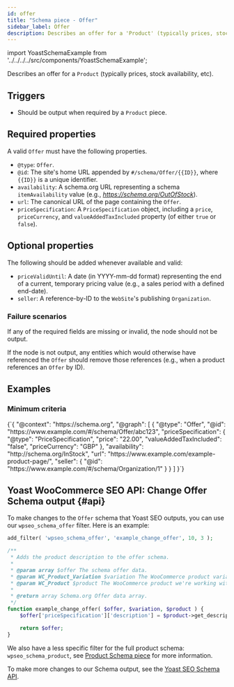 ```yaml
---
id: offer
title: "Schema piece - Offer"
sidebar_label: Offer
description: Describes an offer for a 'Product' (typically prices, stock availability, etc).
---
```

import YoastSchemaExample from '../../../../src/components/YoastSchemaExample';

Describes an offer for a `Product` (typically prices, stock availability, etc).

## Triggers
* Should be output when required by a `Product` piece.

## Required properties
A valid `Offer` must have the following properties.

* `@type`: `Offer`.
* `@id`: The site's home URL appended by `#/schema/Offer/{{ID}}`, where `{{ID}}` is a unique identifier.
* `availability`: A schema.org URL representing a schema `itemAvailability` value (e.g., *https://schema.org/OutOfStock*).
* `url`: The canonical URL of the page containing the `Offer`.
* `priceSpecification`: A `PriceSpecification` object, including a `price`, `priceCurrency`, and `valueAddedTaxIncluded` property (of either `true` or `false`).

## Optional properties
The following should be added whenever available and valid:

* `priceValidUntil`: A date (in YYYY-mm-dd format) representing the end of a current, temporary pricing value (e.g., a sales period with a defined end-date).
* `seller`: A reference-by-ID to the `WebSite`'s publishing `Organization`.

### Failure scenarios
If any of the required fields are missing or invalid, the node should not be output.

If the node is not output, any entities which would otherwise have referenced the `Offer` should remove those references (e.g., when a product references an  `Offer` by ID).

## Examples

### Minimum criteria

<YoastSchemaExample>
{`{
      "@context": "https://schema.org",
      "@graph": [
          {
              "@type": "Offer",
              "@id": "https://www.example.com/#/schema/Offer/abc123",
              "priceSpecification": {
                  "@type": "PriceSpecification",
                  "price": "22.00",
                  "valueAddedTaxIncluded": "false",
                  "priceCurrency": "GBP"
              },
              "availability": "http://schema.org/InStock",
              "url": "https://www.example.com/example-product-page/",
              "seller": {
                  "@id": "https://www.example.com/#/schema/Organization/1"
              }
          }
      ]
  }`}
</YoastSchemaExample>

## Yoast WooCommerce SEO API: Change Offer Schema output {#api}

To make changes to the `Offer` schema that Yoast SEO outputs, you can use our `wpseo_schema_offer` filter. Here is an example:

```php
add_filter( 'wpseo_schema_offer', 'example_change_offer', 10, 3 );

/**
 * Adds the product description to the offer schema.
 *
 * @param array $offer The schema offer data.
 * @param WC_Product_Variation $variation The WooCommerce product variation we're working with.
 * @param WC_Product $product The WooCommerce product we're working with.
 *
 * @return array Schema.org Offer data array.
 */
function example_change_offer( $offer, $variation, $product ) {
	$offer['priceSpecification']['description'] = $product->get_description();

	return $offer;
}
```

We also have a less specific filter for the full product schema: `wpseo_schema_product`, see [Product Schema piece](../pieces/product.md#api) for more information.

To make more changes to our Schema output, see the [Yoast SEO Schema API](../api.md).

